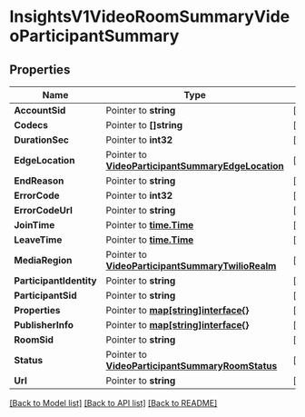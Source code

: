 # InsightsV1VideoRoomSummaryVideoParticipantSummary

## Properties
Name | Type | Notes
------------ | ------------- | -------------
**AccountSid** | Pointer to **string** | [optional] 
**Codecs** | Pointer to **[]string** | [optional] 
**DurationSec** | Pointer to **int32** | [optional] 
**EdgeLocation** | Pointer to [**VideoParticipantSummaryEdgeLocation**](video_participant_summary_edge_location.md) | [optional] 
**EndReason** | Pointer to **string** | [optional] 
**ErrorCode** | Pointer to **int32** | [optional] 
**ErrorCodeUrl** | Pointer to **string** | [optional] 
**JoinTime** | Pointer to [**time.Time**](time.Time.md) | [optional] 
**LeaveTime** | Pointer to [**time.Time**](time.Time.md) | [optional] 
**MediaRegion** | Pointer to [**VideoParticipantSummaryTwilioRealm**](video_participant_summary_twilio_realm.md) | [optional] 
**ParticipantIdentity** | Pointer to **string** | [optional] 
**ParticipantSid** | Pointer to **string** | [optional] 
**Properties** | Pointer to [**map[string]interface{}**](.md) | [optional] 
**PublisherInfo** | Pointer to [**map[string]interface{}**](.md) | [optional] 
**RoomSid** | Pointer to **string** | [optional] 
**Status** | Pointer to [**VideoParticipantSummaryRoomStatus**](video_participant_summary_room_status.md) | [optional] 
**Url** | Pointer to **string** | [optional] 

[[Back to Model list]](../README.md#documentation-for-models) [[Back to API list]](../README.md#documentation-for-api-endpoints) [[Back to README]](../README.md)



